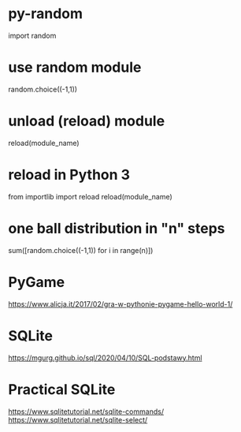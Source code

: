# py-random
 import random
# use random module 
 random.choice((-1,1)) 
# unload (reload) module
 reload(module_name)
# reload in Python 3
 from importlib import reload
 reload(module_name)
# one ball distribution in "n" steps
 sum([random.choice((-1,1)) for i in range(n)])
# PyGame
 https://www.alicja.it/2017/02/gra-w-pythonie-pygame-hello-world-1/
# SQLite
  https://mgurg.github.io/sql/2020/04/10/SQL-podstawy.html
# Practical SQLite
  https://www.sqlitetutorial.net/sqlite-commands/
  https://www.sqlitetutorial.net/sqlite-select/
